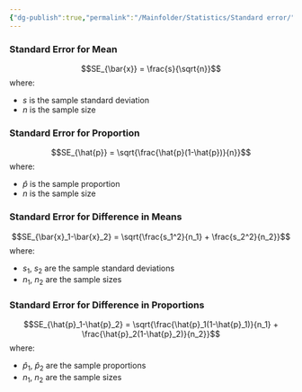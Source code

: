 ```yaml
---
{"dg-publish":true,"permalink":"/Mainfolder/Statistics/Standard error/"}
---
```




### Standard Error for Mean
$$SE_{\bar{x}} = \frac{s}{\sqrt{n}}$$
where:
- $s$ is the sample standard deviation
- $n$ is the sample size

### Standard Error for Proportion
$$SE_{\hat{p}} = \sqrt{\frac{\hat{p}(1-\hat{p})}{n}}$$
where:
- $\hat{p}$ is the sample proportion
- $n$ is the sample size

### Standard Error for Difference in Means
$$SE_{\bar{x}_1-\bar{x}_2} = \sqrt{\frac{s_1^2}{n_1} + \frac{s_2^2}{n_2}}$$
where:
- $s_1$, $s_2$ are the sample standard deviations
- $n_1$, $n_2$ are the sample sizes

### Standard Error for Difference in Proportions
$$SE_{\hat{p}_1-\hat{p}_2} = \sqrt{\frac{\hat{p}_1(1-\hat{p}_1)}{n_1} + \frac{\hat{p}_2(1-\hat{p}_2)}{n_2}}$$
where:
- $\hat{p}_1$, $\hat{p}_2$ are the sample proportions
- $n_1$, $n_2$ are the sample sizes
